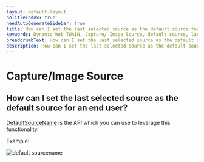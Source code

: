 ```yaml
---
layout: default-layout
noTitleIndex: true
needAutoGenerateSidebar: true
title: How can I set the last selected source as the default source for an end user?
keywords: Dynamic Web TWAIN, Capture/ Image Source, default source, last selected source
breadcrumbText: How can I set the last selected source as the default source for an end user?
description: How can I set the last selected source as the default source for an end user?
---
```


# Capture/Image Source

## How can I set the last selected source as the default source for an end user?

<a href="https://www.dynamsoft.com/web-twain/docs-archive/v17.2.1/info/api/WebTwain_Acquire.html?ver=17.2.1#defaultsourcename" target="_blank">DefaultSourceName</a> is the API which you can use to leverage this functionality.

Example:

![default sourcename]({{site.assets}}imgs/default-sourcename.png)
